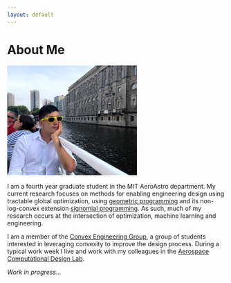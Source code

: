 ```yaml
---
layout: default
---
```


# About Me

<img src="data/me-cropped.jpg" width="300">

I am a fourth year graduate student in the MIT AeroAstro department. 
My current research focuses on methods for enabling engineering design
using tractable global optimization, using [geometric
 programming](https://gpkit.readthedocs.io/en/latest/gp101.html)
and its non-log-convex extension [signomial 
programming](https://gpkit.readthedocs.io/en/latest/signomialprogramming.html).
As such, much of my research occurs at the intersection of optimization, 
machine learning and engineering. 

I am a member of the [Convex Engineering Group](https://convex.mit.edu/), 
a group of students interested in leveraging convexity to improve
the design process. During a typical work week I live and work
with my colleagues in
the [Aerospace Computational Design Lab](http://acdl-web.mit.edu/). 

_Work in progress..._
